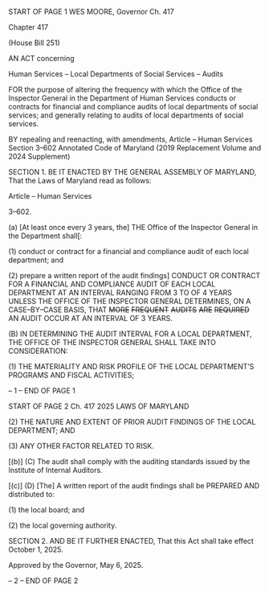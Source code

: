 START OF PAGE 1
WES MOORE, Governor Ch. 417

Chapter 417

(House Bill 251)

AN ACT concerning

Human Services – Local Departments of Social Services – Audits

FOR the purpose of altering the frequency with which the Office of the Inspector General
in the Department of Human Services conducts or contracts for financial and
compliance audits of local departments of social services; and generally relating to
audits of local departments of social services.

BY repealing and reenacting, with amendments,
Article – Human Services
Section 3–602
Annotated Code of Maryland
(2019 Replacement Volume and 2024 Supplement)

SECTION 1. BE IT ENACTED BY THE GENERAL ASSEMBLY OF MARYLAND,
That the Laws of Maryland read as follows:

Article – Human Services

3–602.

(a) [At least once every 3 years, the] THE Office of the Inspector General in the
Department shall[:

(1) conduct or contract for a financial and compliance audit of each local
department; and

(2) prepare a written report of the audit findings] CONDUCT OR
CONTRACT FOR A FINANCIAL AND COMPLIANCE AUDIT OF EACH LOCAL
DEPARTMENT AT AN INTERVAL RANGING FROM 3 TO OF 4 YEARS UNLESS THE
OFFICE OF THE INSPECTOR GENERAL DETERMINES, ON A CASE–BY–CASE BASIS,
THAT ~~MORE~~ ~~FREQUENT~~ ~~AUDITS~~ ~~ARE~~ ~~REQUIRED~~ AN AUDIT OCCUR AT AN INTERVAL
OF 3 YEARS.

(B) IN DETERMINING THE AUDIT INTERVAL FOR A LOCAL DEPARTMENT,
THE OFFICE OF THE INSPECTOR GENERAL SHALL TAKE INTO CONSIDERATION:

(1) THE MATERIALITY AND RISK PROFILE OF THE LOCAL
DEPARTMENT’S PROGRAMS AND FISCAL ACTIVITIES;

– 1 –
END OF PAGE 1

START OF PAGE 2
Ch. 417 2025 LAWS OF MARYLAND

(2) THE NATURE AND EXTENT OF PRIOR AUDIT FINDINGS OF THE
LOCAL DEPARTMENT; AND

(3) ANY OTHER FACTOR RELATED TO RISK.

[(b)] (C) The audit shall comply with the auditing standards issued by the
Institute of Internal Auditors.

[(c)] (D) [The] A written report of the audit findings shall be PREPARED AND
distributed to:

(1) the local board; and

(2) the local governing authority.

SECTION 2. AND BE IT FURTHER ENACTED, That this Act shall take effect
October 1, 2025.

Approved by the Governor, May 6, 2025.

– 2 –
END OF PAGE 2